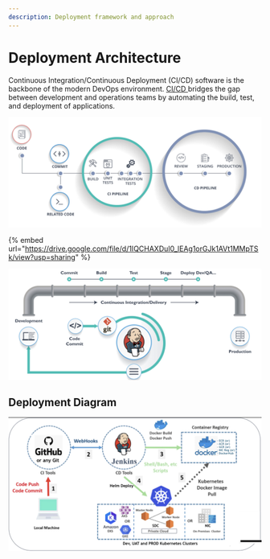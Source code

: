 ```yaml
---
description: Deployment framework and approach
---
```


# Deployment Architecture

Continuous Integration/Continuous Deployment (CI/CD) software is the backbone of the modern DevOps environment. [CI/CD ](../../guides/installation-guide/production-setup/ci-cd-set-up/)bridges the gap between development and operations teams by automating the build, test, and deployment of applications.&#x20;



![](<../../.gitbook/assets/image (97).png>)

{% embed url="https://drive.google.com/file/d/1IQCHAXDuI0_lEAg1orGJk1AVt1MMpTSk/view?usp=sharing" %}

![](<../../.gitbook/assets/image (89).png>)

## Deployment Diagram

![](<../../.gitbook/assets/image (11) (1).png>)

